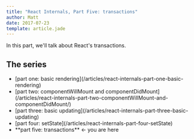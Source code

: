 ```yaml
---
title: "React Internals, Part Five: transactions"
author: Matt
date: 2017-07-23
template: article.jade
---
```

In this part, we'll talk about React's transactions.
<span class="more"></span>

## The series
<ul>
    <li>[part one: basic rendering](/articles/react-internals-part-one-basic-rendering)</li>
    <li>[part two: componentWillMount and componentDidMount](/articles/react-internals-part-two-componentWillMount-and-componentDidMount/)</li>
    <li>[part three: basic updating](/articles/react-internals-part-three-basic-updating)</li>
    <li>[part four: setState](/articles/react-internals-part-four-setState)</li>
    <li>**part five: transactions** <- you are here</li>
</ul>
